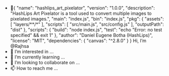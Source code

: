 - 👋{
  "name": "hashlips_art_pixelator",
  "version": "1.0.0",
  "description": "HashLips Art Pixelator is a tool used to convert multiple images to pixelated images.",
  "main": "index.js",
  "bin": "index.js",
  "pkg": {
    "assets": [
      "layers/**/*"
    ],
    "scripts": [
      "src/main.js",
      "src/config.js"
    ],
    "outputPath": "dist"
  },
  "scripts": {
    "build": "node index.js",
    "test": "echo \"Error: no test specified\" && exit 1"
  },
  "author": "Daniel Eugene Botha (HashLips)",
  "license": "MIT",
  "dependencies": {
    "canvas": "^2.8.0"
  }
} Hi, I’m @Rajhsa
- 👀 I’m interested in ...
- 🌱 I’m currently learning ...
- 💞️ I’m looking to collaborate on ...
- 📫 How to reach me ...

<!---
Rajhsa/Rajhsa is a ✨ special ✨ repository because its `README.md` (this file) appears on your GitHub profile.
You can click the Preview link to take a look at your changes.
--->
